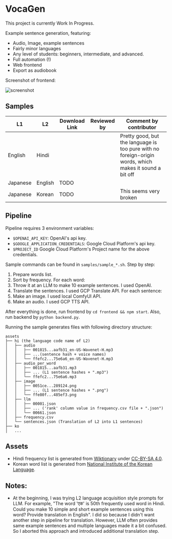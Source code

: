 # VocaGen

This project is currently Work In Progress.

Example sentence generation, featuring:
- Audio, Image, example sentences
- Fairly minor languages
- Any level of students: beginners, intermediate, and advanced.
- Full automation (!)
- Web frontend
- Export as audiobook

Screenshot of frontend:

 ![screenshot](assets/screenshot.png)


## Samples

| L1 | L2 | Download Link | Reviewed by | Comment by contributor |
| --- | --- | --- | --- | --- |
| English | Hindi | | | Pretty good, but the language is too pure with no foreign-origin words, which makes it sound a bit off |
| Japanese | English | TODO | | |
| Japanese | Korean | TODO | | This seems very broken |

## Pipeline

Pipeline requires 3 environment variables:
- `$OPENAI_API_KEY`: OpenAI's api key.
- `$GOOGLE_APPLICATION_CREDENTIALS`: Google Cloud Platform's api key.
- `$PROJECT_ID` Google Cloud Platform's Project name for the above credentials.

Sample commands can be found in `samples/sample_*.sh`. Step by step:

1. Prepare words list.
2. Sort by frequency. For each word:
3. Throw it at an LLM to make 10 example sentences. I used OpenAI.
4. Translate the sentences. I used GCP Translate API. For each sentence:
5. Make an image. I used local ComfyUI API.
6. Make an audio. I used GCP TTS API.

After everything is done, run frontend by `cd frontend && npm start`. Also, run backend by `python backend.py`.

Running the sample generates files with following directory structure:
```
assets
├── hi (the language code name of L2)
│   ├── audio
│   │   ├── 001815...aafb31_en-US-Wavenet-H.mp3
│   │   ├── ...(sentence hash + voice names)
│   │   └── ffefc2...75e6a6_en-US-Wavenet-H.mp3
│   ├── audio_per_word
│   │   ├── 001815...aafb31.mp3
│   │   ├── ... (L1 sentence hashes + ".mp3")
│   │   └── ffefc2...75e6a6.mp3
│   ├── image
│   │   ├── 0051ce...289124.png
│   │   ├── ... (L1 sentence hashes + ".png")
│   │   └── ffe80f...485ef3.png
│   ├── llm
│   │   ├── 00001.json
│   │   ├── ... ('rank' column value in frequency.csv file + ".json")
│   │   └── 00661.json
│   ├── frequency.csv
│   └── sentences.json (Translation of L2 into L1 sentences)
├── ko
│   ...
```

## Assets

- Hindi frequency list is generated from [Wiktionary](https://en.wiktionary.org/wiki/Wiktionary:Frequency_lists/Hindi_1900) under [CC-BY-SA 4.0](https://creativecommons.org/licenses/by-sa/4.0/).
- Korean word list is generated from [National Institute of the Korean Language](https://www.korean.go.kr/front/etcData/etcDataView.do?mn_id=46&etc_seq=71).


## Notes:

- At the beginning, I was trying L2 language acquisition style prompts for LLM. For example, "The word 'एक' is 50th frequently used word in Hindi. Could you make 10 simple and short example sentences using this word? Provide translation in English". I did so because I didn't want another step in pipeline for translation. However, LLM often provides same example sentences and multiple languages made it a bit confused. So I aborted this approach and introduced additional translation step.
